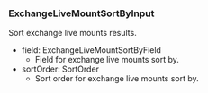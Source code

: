 ### ExchangeLiveMountSortByInput
Sort exchange live mounts results.

- field: ExchangeLiveMountSortByField
  - Field for exchange live mounts sort by.
- sortOrder: SortOrder
  - Sort order for exchange live mounts sort by.
